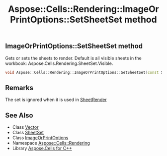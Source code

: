 ﻿---
title: Aspose::Cells::Rendering::ImageOrPrintOptions::SetSheetSet method
linktitle: SetSheetSet
second_title: Aspose.Cells for C++ API Reference
description: 'Aspose::Cells::Rendering::ImageOrPrintOptions::SetSheetSet method. Gets or sets the sheets to render. Default is all visible sheets in the workbook: Aspose.Cells.Rendering.SheetSet.Visible in C++.'
type: docs
weight: 6600
url: /cpp/aspose.cells.rendering/imageorprintoptions/setsheetset/
---
## ImageOrPrintOptions::SetSheetSet method


Gets or sets the sheets to render. Default is all visible sheets in the workbook: Aspose.Cells.Rendering.SheetSet.Visible.

```cpp
void Aspose::Cells::Rendering::ImageOrPrintOptions::SetSheetSet(const SheetSet &value)
```

## Remarks


The set is ignored when it is used in [SheetRender](../../sheetrender/)
## See Also

* Class [Vector](../../../aspose.cells/vector/)
* Class [SheetSet](../../sheetset/)
* Class [ImageOrPrintOptions](../)
* Namespace [Aspose::Cells::Rendering](../../)
* Library [Aspose.Cells for C++](../../../)

